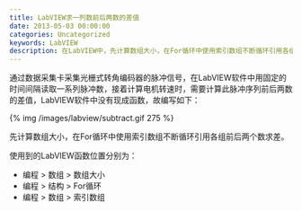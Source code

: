 ```yaml
---
title: LabVIEW求一列数前后两数的差值
date: 2013-05-03 00:00:00
categories: Uncategorized
keywords: LabVIEW
description: 在LabVIEW中，先计算数组大小，在For循环中使用索引数组不断循环引用各组前后两个数求差
---
```


通过数据采集卡采集光栅式转角编码器的脉冲信号，在LabVIEW软件中用固定的时间间隔读取一系列脉冲数，接着计算电机转速时，需要计算此脉冲序列前后两数的差值，LabVIEW软件中没有现成函数，故编写如下：

{% img /images/labview/subtract.gif 275 %}

先计算数组大小，在For循环中使用索引数组不断循环引用各组前后两个数求差。

使用到的LabVIEW函数位置分别为：

- 编程 > 数组 > 数组大小
- 编程 > 结构 > For循环
- 编程 > 数组 > 索引数组
